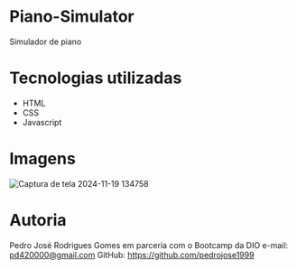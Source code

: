 # Piano-Simulator
Simulador de piano

# Tecnologias utilizadas
- HTML
- CSS
- Javascript

# Imagens
![Captura de tela 2024-11-19 134758](https://github.com/user-attachments/assets/3beff0a7-4cfd-4c06-b0fd-afe953ef01fa)

# Autoria
Pedro José Rodrigues Gomes em parceria com o Bootcamp da DIO
e-mail: pd420000@gmail.com
GitHub: https://github.com/pedrojose1999


